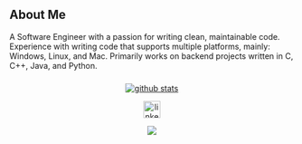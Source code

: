 <h2 align="left"> About Me </h2>
A Software Engineer with a passion for writing clean, maintainable code.
Experience with writing code that supports multiple platforms, mainly: Windows, Linux, and Mac.
Primarily works on backend projects written in C, C++, Java, and Python.

###

<div align="center">
  
 [![github stats](https://bad-apple-github-readme.vercel.app/api?username=umbraerror&show_icons=true&count_private=true&line_height=20icon_color=00b3ff&theme=blue-green&title_color=00b3ff)](#)

</div>

<div align="center">
  <a href="https://www.linkedin.com/in/elizabeth-ann-harasymiw-5341591b4/" target="_blank">
  <img src="https://img.shields.io/static/v1?message=LinkedIn&logo=linkedin&label=&color=0077B5&logoColor=white&labelColor=&style=for-the-badge" height="30" alt="linkedin logo"  />
  </a>
</div>

<p align="center">
     <img src="https://capsule-render.vercel.app/api?type=waving&color=gradient&height=80&section=footer"/>
</p>


<!--
**umbraerror/umbraerror** is a ✨ _special_ ✨ repository because its `README.md` (this file) appears on your GitHub profile.

<p align="center">
     <img src="https://capsule-render.vercel.app/api?type=waving&color=gradient&height=100&section=header"/>
</p>

[![current streak](https://streak-stats.demolab.com/?user=umbraerror&count_private=true&theme=blue-green&title_color=00b3ff)](#)

[![Top languages](https://github-readme-mwendwa.vercel.app/api/top-langs/?username=umbraerror&layout=compact&count_private=true&theme=blue-green&title_color=00b3ff)](#)

![github contribution grid snake animation](https://raw.githubusercontent.com/shahradelahi/umbraerror/output/github-contribution-grid-snake-dark.svg#gh-dark-mode-only)
![github contribution grid snake animation](https://raw.githubusercontent.com/shahradelahi/umbraerror/output/github-contribution-grid-snake.svg#gh-light-mode-only)

![](https://komarev.com/ghpvc/?username=umbraerror)

-->
